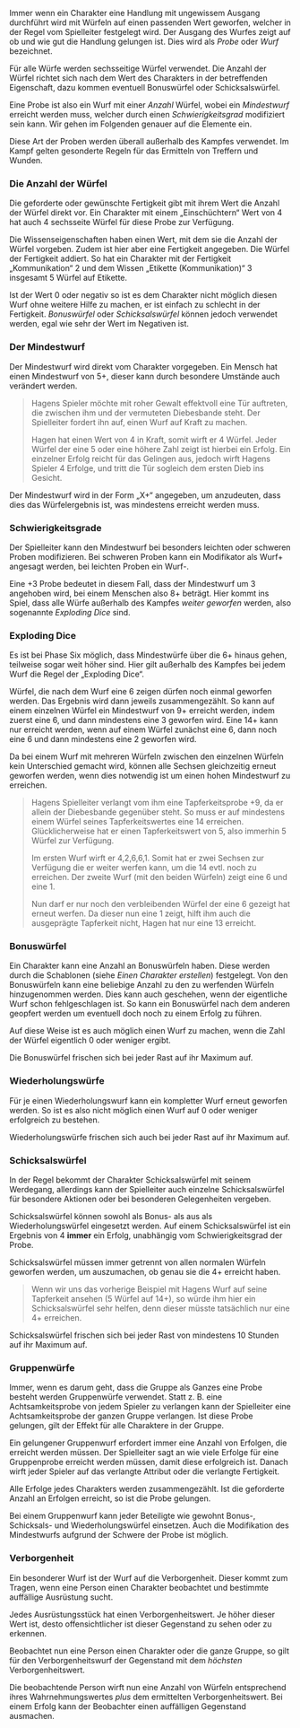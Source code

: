 Immer wenn ein Charakter eine Handlung mit ungewissem Ausgang durchführt wird mit Würfeln auf einen passenden Wert geworfen, welcher in der Regel vom Spielleiter festgelegt wird. Der Ausgang des Wurfes zeigt auf ob und wie gut die Handlung gelungen ist. Dies wird als *Probe* oder *Wurf* bezeichnet.

Für alle Würfe werden sechsseitige Würfel verwendet. Die Anzahl der Würfel richtet sich nach dem Wert des Charakters in der betreffenden Eigenschaft, dazu kommen eventuell Bonuswürfel oder Schicksalswürfel. 

Eine Probe ist also ein Wurf mit einer *Anzahl* Würfel, wobei ein *Mindestwurf* erreicht werden muss, welcher durch einen *Schwierigkeitsgrad* modifiziert sein kann. Wir gehen im Folgenden genauer auf die Elemente ein.

Diese Art der Proben werden überall außerhalb des Kampfes verwendet. Im Kampf gelten gesonderte Regeln für das Ermitteln von Treffern und Wunden.

### Die Anzahl der Würfel

Die geforderte oder gewünschte Fertigkeit gibt mit ihrem Wert die Anzahl der Würfel direkt vor. Ein Charakter mit einem „Einschüchtern“ Wert von 4 hat auch 4 sechsseite Würfel für diese Probe zur Verfügung.

Die Wissenseigenschaften haben einen Wert, mit dem sie die Anzahl der Würfel vorgeben. Zudem ist hier aber eine Fertigkeit angegeben. Die Würfel der Fertigkeit addiert. So hat ein Charakter mit der Fertigkeit „Kommunikation“ 2 und dem Wissen „Etikette (Kommunikation)“ 3 insgesamt 5 Würfel auf Etikette.

Ist der Wert 0 oder negativ so ist es dem Charakter nicht möglich diesen Wurf ohne weitere Hilfe zu machen, er ist einfach zu schlecht in der Fertigkeit. *Bonuswürfel* oder *Schicksalswürfel* können jedoch verwendet werden, egal wie sehr der Wert im Negativen ist.

### Der Mindestwurf

Der Mindestwurf wird direkt vom Charakter vorgegeben. Ein Mensch hat einen Mindestwurf von 5+, dieser kann durch besondere Umstände auch verändert werden.

> Hagens Spieler möchte mit roher Gewalt effektvoll eine Tür auftreten, die zwischen ihm und der vermuteten Diebesbande steht. Der Spielleiter fordert ihn auf, einen Wurf auf Kraft zu machen.
>
>Hagen hat einen Wert von 4 in Kraft, somit wirft er 4 Würfel. Jeder Würfel der eine 5 oder eine höhere Zahl zeigt ist hierbei ein Erfolg. Ein einzelner Erfolg reicht für das Gelingen aus, jedoch wirft Hagens Spieler 4 Erfolge, und tritt die Tür sogleich dem ersten Dieb ins Gesicht.

Der Mindestwurf wird in der Form „X+“ angegeben, um anzudeuten, dass dies das Würfelergebnis ist, was mindestens erreicht werden muss. 

### Schwierigkeitsgrade

Der Spielleiter kann den Mindestwurf bei besonders leichten oder schweren Proben modifizieren. Bei schweren Proben kann ein Modifikator als Wurf+ angesagt werden, bei leichten Proben ein Wurf-.

Eine +3 Probe bedeutet in diesem Fall, dass der Mindestwurf um 3 angehoben wird, bei einem Menschen also 8+ beträgt. Hier kommt ins Spiel, dass alle Würfe außerhalb des Kampfes *weiter geworfen* werden, also sogenannte *Exploding Dice* sind.

### Exploding Dice

Es ist bei Phase Six möglich, dass Mindestwürfe über die 6+ hinaus gehen, teilweise sogar weit höher sind. Hier gilt außerhalb des Kampfes bei jedem Wurf die Regel der „Exploding Dice“.

Würfel, die nach dem Wurf eine 6 zeigen dürfen noch einmal geworfen werden. Das Ergebnis wird dann jeweils zusammengezählt. So kann auf einem einzelnen Würfel ein Mindestwurf von 9+ erreicht werden, indem zuerst eine 6, und dann mindestens eine 3 geworfen wird. Eine 14+ kann nur erreicht werden, wenn auf einem Würfel zunächst eine 6, dann noch eine 6 und dann mindestens eine 2 geworfen wird. 

Da bei einem Wurf mit mehreren Würfeln zwischen den einzelnen Würfeln kein Unterschied gemacht wird, können alle Sechsen gleichzeitig erneut geworfen werden, wenn dies notwendig ist um einen hohen Mindestwurf zu erreichen.

> Hagens Spielleiter verlangt vom ihm eine Tapferkeitsprobe +9, da er allein der Diebesbande gegenüber steht. So muss er auf mindestens einem Würfel seines Tapferkeitswertes eine 14 erreichen. Glücklicherweise hat er einen Tapferkeitswert von 5, also immerhin 5 Würfel zur Verfügung. 
>
> Im ersten Wurf wirft er 4,2,6,6,1. Somit hat er zwei Sechsen zur Verfügung die er weiter werfen kann, um die 14 evtl. noch zu erreichen. Der zweite Wurf (mit den beiden Würfeln) zeigt eine 6 und eine 1. 
>
> Nun darf er nur noch den verbleibenden Würfel der eine 6 gezeigt hat erneut werfen. Da dieser nun eine 1 zeigt, hilft ihm auch die ausgeprägte Tapferkeit nicht, Hagen hat nur eine 13 erreicht.

### Bonuswürfel

Ein Charakter kann eine Anzahl an Bonuswürfeln haben. Diese werden durch die Schablonen (siehe *Einen Charakter erstellen*) festgelegt. Von den Bonuswürfeln kann eine beliebige Anzahl zu den zu werfenden Würfeln hinzugenommen werden. Dies kann auch geschehen, wenn der eigentliche Wurf schon fehlgeschlagen ist. So kann ein Bonuswürfel nach dem anderen geopfert werden um eventuell doch noch zu einem Erfolg zu führen.

Auf diese Weise ist es auch möglich einen Wurf zu machen, wenn die Zahl der Würfel eigentlich 0 oder weniger ergibt.

Die Bonuswürfel frischen sich bei jeder Rast auf ihr Maximum auf. 

### Wiederholungswürfe

Für je einen Wiederholungswurf kann ein kompletter Wurf erneut geworfen werden. So ist es also nicht möglich einen Wurf auf 0 oder weniger erfolgreich zu bestehen.

Wiederholungswürfe frischen sich auch bei jeder Rast auf ihr Maximum auf.

### Schicksalswürfel

In der Regel bekommt der Charakter Schicksalswürfel mit seinem Werdegang, allerdings kann der Spielleiter auch einzelne Schicksalswürfel für besondere Aktionen oder bei besonderen Gelegenheiten vergeben.

Schicksalswürfel können sowohl als Bonus- als aus als Wiederholungswürfel eingesetzt werden. Auf einem Schicksalswürfel ist ein Ergebnis von 4 **immer** ein Erfolg, unabhängig vom Schwierigkeitsgrad der Probe.

Schicksalswürfel müssen immer getrennt von allen normalen Würfeln geworfen werden, um auszumachen, ob genau sie die 4+ erreicht haben.

> Wenn wir uns das vorherige Beispiel mit Hagens Wurf auf seine Tapferkeit ansehen (5 Würfel auf 14+), so würde ihm hier ein Schicksalswürfel sehr helfen, denn dieser müsste tatsächlich nur eine 4+ erreichen.

Schicksalswürfel frischen sich bei jeder Rast von mindestens 10 Stunden auf ihr Maximum auf. 

### Gruppenwürfe

Immer, wenn es darum geht, dass die Gruppe als Ganzes eine Probe besteht werden Gruppenwürfe verwendet. Statt z. B. eine Achtsamkeitsprobe von jedem Spieler zu verlangen kann der Spielleiter eine Achtsamkeitsprobe der ganzen Gruppe verlangen. Ist diese Probe gelungen, gilt der Effekt für alle Charaktere in der Gruppe.

Ein gelungener Gruppenwurf erfordert immer eine Anzahl von Erfolgen, die erreicht werden müssen. Der Spielleiter sagt an wie viele Erfolge für eine Gruppenprobe erreicht werden müssen, damit diese erfolgreich ist. Danach wirft jeder Spieler auf das verlangte Attribut oder die verlangte Fertigkeit. 

Alle Erfolge jedes Charakters werden zusammengezählt. Ist die geforderte Anzahl an Erfolgen erreicht, so ist die Probe gelungen.

Bei einem Gruppenwurf kann jeder Beteiligte wie gewohnt Bonus-, Schicksals- und Wiederholungswürfel einsetzen. Auch die Modifikation des Mindestwurfs aufgrund der Schwere der Probe ist möglich.

### Verborgenheit

Ein besonderer Wurf ist der Wurf auf die Verborgenheit. Dieser kommt zum Tragen, wenn eine Person einen Charakter beobachtet und bestimmte auffällige Ausrüstung sucht. 

Jedes Ausrüstungsstück hat einen Verborgenheitswert. Je höher dieser Wert ist, desto offensichtlicher ist dieser Gegenstand zu sehen oder zu erkennen. 

Beobachtet nun eine Person einen Charakter oder die ganze Gruppe, so gilt für den Verborgenheitswurf der Gegenstand mit dem *höchsten* Verborgenheitswert. 

Die beobachtende Person wirft nun eine Anzahl von Würfeln entsprechend ihres Wahrnehmungswertes *plus* dem ermittelten Verborgenheitswert. Bei einem Erfolg kann der Beobachter einen auffälligen Gegenstand ausmachen.
